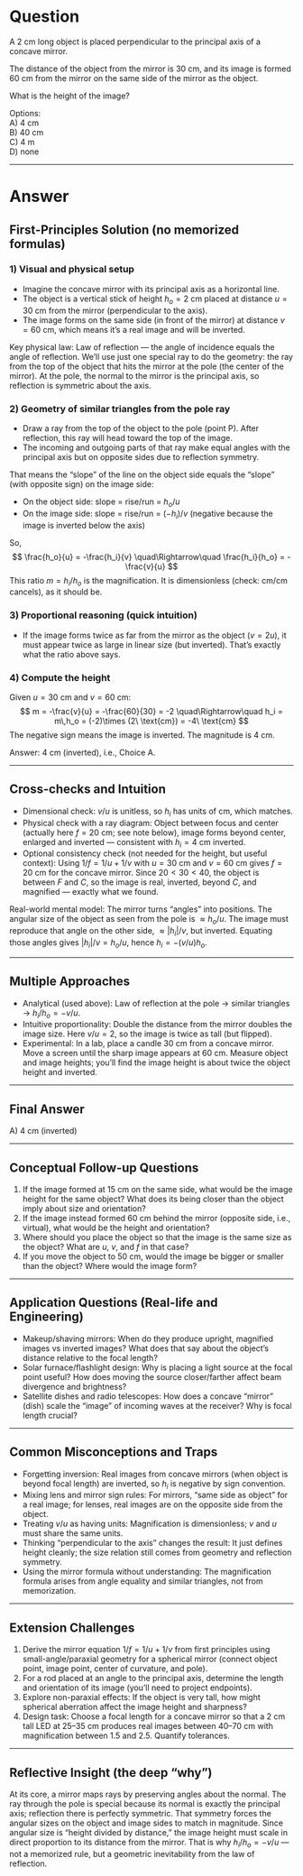 # Question
A 2 cm long object is placed perpendicular to the principal axis of a concave mirror.  

The distance of the object from the mirror is 30 cm, and its image is formed 60 cm from the mirror  on the same side of the mirror as the object.  

What is the height of the image?

Options:  
A) 4 cm  
B) 40 cm  
C) 4 m  
D) none

---
# Answer


## First-Principles Solution (no memorized formulas)

### 1) Visual and physical setup
- Imagine the concave mirror with its principal axis as a horizontal line.
- The object is a vertical stick of height $h_o = 2$ cm placed at distance $u = 30$ cm from the mirror (perpendicular to the axis).
- The image forms on the same side (in front of the mirror) at distance $v = 60$ cm, which means it’s a real image and will be inverted.

Key physical law: Law of reflection — the angle of incidence equals the angle of reflection. We’ll use just one special ray to do the geometry: the ray from the top of the object that hits the mirror at the pole (the center of the mirror). At the pole, the normal to the mirror is the principal axis, so reflection is symmetric about the axis.

### 2) Geometry of similar triangles from the pole ray
- Draw a ray from the top of the object to the pole (point P). After reflection, this ray will head toward the top of the image.
- The incoming and outgoing parts of that ray make equal angles with the principal axis but on opposite sides due to reflection symmetry.

That means the “slope” of the line on the object side equals the “slope” (with opposite sign) on the image side:
- On the object side: slope = rise/run = $h_o/u$
- On the image side: slope = rise/run = $(-h_i)/v$ (negative because the image is inverted below the axis)

So,
$$
\frac{h_o}{u} = -\frac{h_i}{v}
\quad\Rightarrow\quad
\frac{h_i}{h_o} = -\frac{v}{u}
$$
This ratio $m = h_i/h_o$ is the magnification. It is dimensionless (check: cm/cm cancels), as it should be.

### 3) Proportional reasoning (quick intuition)
- If the image forms twice as far from the mirror as the object ($v = 2u$), it must appear twice as large in linear size (but inverted). That’s exactly what the ratio above says.

### 4) Compute the height
Given $u = 30$ cm and $v = 60$ cm:
$$
m = -\frac{v}{u} = -\frac{60}{30} = -2
\quad\Rightarrow\quad
h_i = m\,h_o = (-2)\times (2\ \text{cm}) = -4\ \text{cm}
$$
The negative sign means the image is inverted. The magnitude is 4 cm.

Answer: 4 cm (inverted), i.e., Choice A.

---

## Cross-checks and Intuition

- Dimensional check: $v/u$ is unitless, so $h_i$ has units of cm, which matches.
- Physical check with a ray diagram: Object between focus and center (actually here $f=20$ cm; see note below), image forms beyond center, enlarged and inverted — consistent with $h_i = 4$ cm inverted.
- Optional consistency check (not needed for the height, but useful context): Using $1/f = 1/u + 1/v$ with $u=30$ cm and $v=60$ cm gives $f=20$ cm for the concave mirror. Since $20 < 30 < 40$, the object is between $F$ and $C$, so the image is real, inverted, beyond $C$, and magnified — exactly what we found.  

Real-world mental model: The mirror turns “angles” into positions. The angular size of the object as seen from the pole is $\approx h_o/u$. The image must reproduce that angle on the other side, $\approx |h_i|/v$, but inverted. Equating those angles gives $|h_i|/v = h_o/u$, hence $h_i = -(v/u)h_o$.

---

## Multiple Approaches

- Analytical (used above): Law of reflection at the pole → similar triangles → $h_i/h_o = -v/u$.
- Intuitive proportionality: Double the distance from the mirror doubles the image size. Here $v/u = 2$, so the image is twice as tall (but flipped).       
- Experimental: In a lab, place a candle 30 cm from a concave mirror. Move a screen until the sharp image appears at 60 cm. Measure object and image heights; you’ll find the image height is about twice the object height and inverted.

---

## Final Answer
A) 4 cm (inverted)

---

## Conceptual Follow-up Questions
1. If the image formed at 15 cm on the same side, what would be the image height for the same object? What does its being closer than the object imply about size and orientation?
2. If the image instead formed 60 cm behind the mirror (opposite side, i.e., virtual), what would be the height and orientation?
3. Where should you place the object so that the image is the same size as the object? What are $u$, $v$, and $f$ in that case?
4. If you move the object to 50 cm, would the image be bigger or smaller than the object? Where would the image form?

---

## Application Questions (Real-life and Engineering)
- Makeup/shaving mirrors: When do they produce upright, magnified images vs inverted images? What does that say about the object’s distance relative to the focal length?
- Solar furnace/flashlight design: Why is placing a light source at the focal point useful? How does moving the source closer/farther affect beam divergence and brightness?
- Satellite dishes and radio telescopes: How does a concave “mirror” (dish) scale the “image” of incoming waves at the receiver? Why is focal length crucial?

---

## Common Misconceptions and Traps
- Forgetting inversion: Real images from concave mirrors (when object is beyond focal length) are inverted, so $h_i$ is negative by sign convention.        
- Mixing lens and mirror sign rules: For mirrors, “same side as object” for a real image; for lenses, real images are on the opposite side from the object. 
- Treating $v/u$ as having units: Magnification is dimensionless; $v$ and $u$ must share the same units.
- Thinking “perpendicular to the axis” changes the result: It just defines height cleanly; the size relation still comes from geometry and reflection symmetry.
- Using the mirror formula without understanding: The magnification formula arises from angle equality and similar triangles, not from memorization.        

---

## Extension Challenges
1. Derive the mirror equation $1/f = 1/u + 1/v$ from first principles using small-angle/paraxial geometry for a spherical mirror (connect object point, image point, center of curvature, and pole).
2. For a rod placed at an angle to the principal axis, determine the length and orientation of its image (you’ll need to project endpoints).
3. Explore non-paraxial effects: If the object is very tall, how might spherical aberration affect the image height and sharpness?
4. Design task: Choose a focal length for a concave mirror so that a 2 cm tall LED at 25–35 cm produces real images between 40–70 cm with magnification between 1.5 and 2.5. Quantify tolerances.

---

## Reflective Insight (the deep “why”)
At its core, a mirror maps rays by preserving angles about the normal. The ray through the pole is special because its normal is exactly the principal axis; reflection there is perfectly symmetric. That symmetry forces the angular sizes on the object and image sides to match in magnitude. Since angular size is “height divided by distance,” the image height must scale in direct proportion to its distance from the mirror. That is why $h_i/h_o = -v/u$ — not a memorized rule, but a geometric inevitability from the law of reflection.